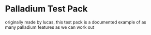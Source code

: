 # Palladium Test Pack
originally made by lucas, this test pack is a documented example of as many palladium features as we can work out
